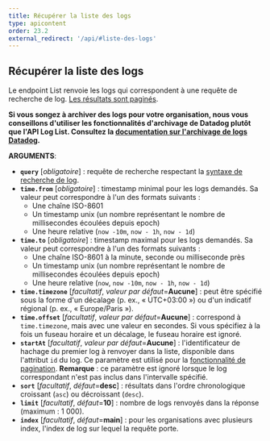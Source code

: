 ```yaml
---
title: Récupérer la liste des logs
type: apicontent
order: 23.2
external_redirect: '/api/#liste-des-logs'
---
```

## Récupérer la liste des logs

Le endpoint List renvoie les logs qui correspondent à une requête de recherche de log. [Les résultats sont paginés][1].

**Si vous songez à archiver des logs pour votre organisation, nous vous conseillons d'utiliser les fonctionnalités d'archivage de Datadog plutôt que l'API Log List. Consultez la [documentation sur l'archivage de logs Datadog][2].**

**ARGUMENTS**:

* **`query`** [*obligatoire*] :
    requête de recherche respectant la [syntaxe de recherche de log][3].
* **`time.from`** [*obligatoire*] :
    timestamp minimal pour les logs demandés. Sa valeur peut correspondre à l'un des formats suivants :
    - Une chaîne ISO-8601
    - Un timestamp unix (un nombre représentant le nombre de millisecondes écoulées depuis epoch)
    - Une heure relative (`now -10m`, `now - 1h`, `now - 1d`)
* **`time.to`** [*obligatoire*] :
    timestamp maximal pour les logs demandés. Sa valeur peut correspondre à l'un des formats suivants :
    - Une chaîne ISO-8601 à la minute, seconde ou milliseconde près
    - Un timestamp unix (un nombre représentant le nombre de millisecondes écoulées depuis epoch)
    - Une heure relative (`now`, `now -10m`, `now - 1h`, `now - 1d`)
* **`time.timezone`** [*facultatif*, *valeur par défaut*=**Aucune**] :
   peut être spécifié sous la forme d'un décalage (p. ex., « UTC+03:00 ») ou d'un indicatif régional (p. ex., « Europe/Paris »).
* **`time.offset`** [*facultatif*, *valeur par défaut*=**Aucune**] :
   correspond à `time.timezone`, mais avec une valeur en secondes.
   Si vous spécifiez à la fois un fuseau horaire et un décalage, le fuseau horaire est ignoré.
* **`startAt`** [*facultatif*, *valeur par défaut*=**Aucune**] :
   l'identificateur de hachage du premier log à renvoyer dans la liste, disponible dans l'attribut `id` du log. Ce paramètre est utilisé pour la [fonctionnalité de pagination][1].
   **Remarque** : ce paramètre est ignoré lorsque le log correspondant n'est pas inclus dans l'intervalle spécifié.
* **`sort`** [*facultatif*, *défaut*=**desc**] :
    résultats dans l'ordre chronologique croissant (`asc`) ou décroissant (`desc`).
* **`limit`** [*facultatif*, *défaut*=**10**] :
    nombre de logs renvoyés dans la réponse (maximum : 1 000).
* **`index`** [*facultatif*, *défaut*=**main**] :
    pour les organisations avec plusieurs index, l'index de log sur lequel la requête porte.

[1]: /fr/logs/guide/collect-multiple-logs-with-pagination
[2]: /fr/logs/archives
[3]: /fr/logs/search_syntax